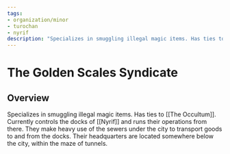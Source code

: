 ```yaml
---
tags:
- organization/minor
- turochan
- nyrif
description: "Specializes in smuggling illegal magic items. Has ties to [[The Occultum]]. Currently controls the docks of [[Nyrif]] and runs their operations from there. They make heavy use of the sewers under the city to transport goods to and from the docks. Their headquarters are located somewhere below the city, within the maze of tunnels."
---
```

# The Golden Scales Syndicate
## Overview
Specializes in smuggling illegal magic items. Has ties to [[The Occultum]]. Currently controls the docks of [[Nyrif]] and runs their operations from there. They make heavy use of the sewers under the city to transport goods to and from the docks. Their headquarters are located somewhere below the city, within the maze of tunnels.